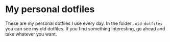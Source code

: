 # My personal dotfiles

These are my personal dotfiles I use every day. In the folder `.old-dotfiles` you can see my old dotfiles. If you find something interesting, go ahead and take whatever you want.